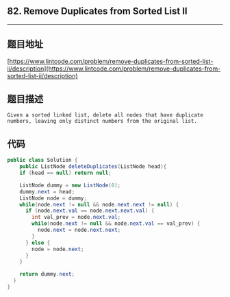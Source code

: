## 82. Remove Duplicates from Sorted List II

----
## 题目地址

[https://www.lintcode.com/problem/remove-duplicates-from-sorted-list-ii/description](https://www.lintcode.com/problem/remove-duplicates-from-sorted-list-ii/description)

## 题目描述

```text
Given a sorted linked list, delete all nodes that have duplicate numbers, leaving only distinct numbers from the original list.
```

## 代码

```java
public class Solution {
    public ListNode deleteDuplicates(ListNode head){
    if (head == null) return null;

    ListNode dummy = new ListNode(0);
    dummy.next = head;
    ListNode node = dummy;
    while(node.next != null && node.next.next != null) {
      if (node.next.val == node.next.next.val) {
        int val_prev = node.next.val;
        while(node.next != null && node.next.val == val_prev) {
          node.next = node.next.next;
        }
      } else {
        node = node.next;
      }
    }

    return dummy.next;
  }
}
```


